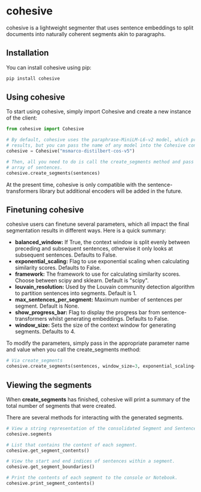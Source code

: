 # cohesive

cohesive is a lightweight segmenter that uses sentence embeddings to split documents into naturally coherent segments akin to paragraphs.

## Installation

You can install cohesive using pip:

```bash
pip install cohesive
```

## Using cohesive

To start using cohesive, simply import Cohesive and create a new instance of the client:

```python
from cohesive import Cohesive

# By default, cohesive uses the paraphrase-MiniLM-L6-v2 model, which produces good
# results, but you can pass the name of any model into the Cohesive constructor.
cohesive = Cohesive("msmarco-distilbert-cos-v5")

# Then, all you need to do is call the create_segments method and pass in an
# array of sentences.
cohesive.create_segments(sentences)
```

At the present time, cohesive is only compatible with the sentence-transformers library but additional encoders will be added in the future.

## Finetuning cohesive

cohesive users can finetune several parameters, which all impact the final segmentation results in different ways. Here is a quick summary:

- **balanced_window:** If True, the context window is split evenly between preceding and subsequent sentences, otherwise it only looks at subsequent sentences. Defaults to False.
- **exponential_scaling:** Flag to use exponential scaling when calculating similarity scores. Defaults to False.
- **framework:** The framework to use for calculating similarity scores. Choose between scipy and sklearn. Default is "scipy".
- **louvain_resolution:** Used by the Louvain community detection algorithm to partition sentences into segments. Default is 1.
- **max_sentences_per_segment:** Maximum number of sentences per segment. Default is None.
- **show_progress_bar:** Flag to display the progress bar from sentence-transformers whilst generating embeddings. Defaults to False.
- **window_size:** Sets the size of the context window for generating segments. Defaults to 4.

To modify the parameters, simply pass in the appropriate parameter name and value when you call the create_segments method:

```python
# Via create_segments
cohesive.create_segments(sentences, window_size=3, exponential_scaling=True)
```

## Viewing the segments

When **create_segments** has finished, cohesive will print a summary of the total number of segments that were created.

There are several methods for interacting with the generated segments.

```python
# View a string representation of the consolidated Segment and Sentence objects
cohesive.segments

# List that contains the content of each segment.
cohesive.get_segment_contents()

# View the start and end indices of sentences within a segment.
cohesive.get_segment_boundaries()

# Print the contents of each segment to the console or Notebook.
cohesive.print_segment_contents()
```

